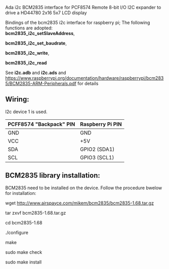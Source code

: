 Ada i2c BCM2835 interface for PCF8574 Remote 8-bit I/O I2C expander to drive a HD44780 2x16 5x7 LCD display

Bindings of the bcm2835 i2c interface for raspberry pi; The following functions are adopted:  
**bcm2835_i2c_setSlaveAddress**,

**bcm2835_i2c_set_baudrate**,

**bcm2835_i2c_write**,

**bcm2835_i2c_read**

See **i2c.adb** and **i2c.ads**  and https://www.raspberrypi.org/documentation/hardware/raspberrypi/bcm2835/BCM2835-ARM-Peripherals.pdf for details


## Wiring:
I2c device 1 is used.

| PCFF8574 "Backpack" PIN  |  Raspberry Pi PIN |
| --- | --- |
|GND | GND |
|VCC | +5V |
|SDA | GPIO2 (SDA1) |
|SCL | GPIO3 (SCL1) |


## BCM2835 library installation:
BCM2835 need to be installed on the device. Follow the procedure bwelow for installation:

wget http://www.airspayce.com/mikem/bcm2835/bcm2835-1.68.tar.gz

tar zxvf bcm2835-1.68.tar.gz

cd bcm2835-1.68

./configure

make

sudo make check

sudo make install
